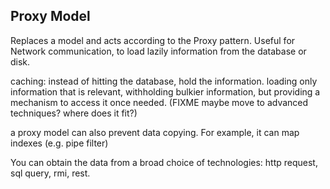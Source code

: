 Proxy Model
-----------

Replaces a model and acts according to the Proxy pattern.
Useful for Network communication, to load lazily information from
the database or disk.

caching: instead of hitting the database, hold the information.
loading only information that is relevant, withholding bulkier
information, but providing a mechanism to access it once needed.
(FIXME maybe move to advanced techniques? where does it fit?)

a proxy model can also prevent data copying. For example, it can
map indexes (e.g. pipe filter)

You can obtain the data from a broad choice of technologies:
http request, sql query, rmi, rest.
